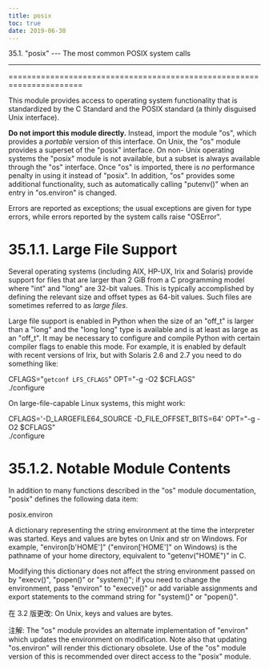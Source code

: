 ```yaml
---
title: posix
toc: true
date: 2019-06-30
---
```

35.1. "posix" --- The most common POSIX system calls
****************************************************

======================================================================

This module provides access to operating system functionality that is
standardized by the C Standard and the POSIX standard (a thinly
disguised Unix interface).

**Do not import this module directly.**  Instead, import the module
"os", which provides a *portable* version of this interface.  On Unix,
the "os" module provides a superset of the "posix" interface.  On non-
Unix operating systems the "posix" module is not available, but a
subset is always available through the "os" interface.  Once "os" is
imported, there is *no* performance penalty in using it instead of
"posix".  In addition, "os" provides some additional functionality,
such as automatically calling "putenv()" when an entry in "os.environ"
is changed.

Errors are reported as exceptions; the usual exceptions are given for
type errors, while errors reported by the system calls raise
"OSError".


35.1.1. Large File Support
==========================

Several operating systems (including AIX, HP-UX, Irix and Solaris)
provide support for files that are larger than 2 GiB from a C
programming model where "int" and "long" are 32-bit values. This is
typically accomplished by defining the relevant size and offset types
as 64-bit values. Such files are sometimes referred to as *large
files*.

Large file support is enabled in Python when the size of an "off_t" is
larger than a "long" and the "long long" type is available and is at
least as large as an "off_t". It may be necessary to configure and
compile Python with certain compiler flags to enable this mode. For
example, it is enabled by default with recent versions of Irix, but
with Solaris 2.6 and 2.7 you need to do something like:

   CFLAGS="`getconf LFS_CFLAGS`" OPT="-g -O2 $CFLAGS" \
           ./configure

On large-file-capable Linux systems, this might work:

   CFLAGS='-D_LARGEFILE64_SOURCE -D_FILE_OFFSET_BITS=64' OPT="-g -O2 $CFLAGS" \
           ./configure


35.1.2. Notable Module Contents
===============================

In addition to many functions described in the "os" module
documentation, "posix" defines the following data item:

posix.environ

   A dictionary representing the string environment at the time the
   interpreter was started. Keys and values are bytes on Unix and str
   on Windows. For example, "environ[b'HOME']" ("environ['HOME']" on
   Windows) is the pathname of your home directory, equivalent to
   "getenv("HOME")" in C.

   Modifying this dictionary does not affect the string environment
   passed on by "execv()", "popen()" or "system()"; if you need to
   change the environment, pass "environ" to "execve()" or add
   variable assignments and export statements to the command string
   for "system()" or "popen()".

   在 3.2 版更改: On Unix, keys and values are bytes.

   注解: The "os" module provides an alternate implementation of
     "environ" which updates the environment on modification. Note
     also that updating "os.environ" will render this dictionary
     obsolete. Use of the "os" module version of this is recommended
     over direct access to the "posix" module.

